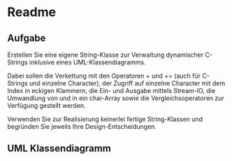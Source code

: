 # Readme
## Aufgabe
Erstellen Sie eine eigene String-Klasse zur Verwaltung dynamischer C-Strings inklusive eines UML-Klassendiagramms. 

Dabei sollen die Verkettung mit den Operatoren + und += (auch für C-Strings und einzelne Character), der Zugriff auf einzelne Character mit dem Index in eckigen Klammern, die Ein- und Ausgabe mittels Stream-IO, die Umwandlung von und in ein char-Array sowie die Vergleichsoperatoren zur Verfügung gestellt werden. 

Verwenden Sie zur Realisierung keinerlei fertige String-Klassen und begründen Sie jeweils Ihre Design-Entscheidungen.

## UML Klassendiagramm